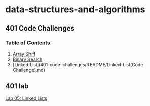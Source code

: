 # data-structures-and-algorithms

## 401 Code Challenges

### Table of Contents

1. [Array Shift](401-code-challenges/array-shift/README.md) 
2. [Binary Search](401-code-challenges/README/Binary-Search.md)
3. [Linked List](401-code-challenges/README/Linked-List(Code Challenge).md)

## 401 lab
[Lab 05: Linked Lists](401-code-challenges/README/Linked-Lists.md)

